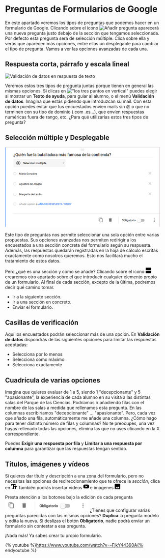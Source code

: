 # Preguntas de Formularios de Google

En este apartado veremos los tipos de preguntas que podemos hacer en un formulario de Google. Clicando sobre el icono ![Añadir pregunta](images/16px-A%C3%B1adir_pregunta.svg.png) aparecerá una nueva pregunta justo debajo de la sección que tengamos seleccionada. Por defecto esta pregunta será de selección múltiple. Clica sobre ella y verás que aparecen más opciones, entre ellas un desplegable para cambiar el tipo de pregunta. Vamos a ver las opciones avanzadas de cada una.

## Respuesta corta, párrafo y escala lineal

![Validación de datos en respuesta de texto](images/Validación_de_datos_en_respuesta_de_texto.png)

Veremos estos tres tipos de pregunta juntas porque tienen en general las mismas opciones. Si clicas en !["los tres puntos en vertical"](images/Men%C3%BAIOS.png) puedes elegir si mostrar un **Texto de ayuda**, para guiar al alumno, o el menú **Validación de datos**. Imagina que estás pidiendo que introduzcan su mail. Con esta opción puedes evitar que tus encuestados envíen mails sin @ o que no terminen con su tipo de dominio (.com .es...), que envíen respuestas numéricas fuera de rango, etc. ¿Para qué utilizarías estos tres tipos de pregunta?

## Selección múltiple y Desplegable

![Pregunta de selección múltiple en Formularios de Google](images/Pregunta_de_selección_múltiple_en_Formularios_de_Google.png)

Este tipo de preguntas nos permite seleccionar una sola opción entre varias propuestas. Sus opciones avanzadas nos permiten redirigir a los encuestados a una sección concreta del formulario según su respuesta. Además, las respuestas quedarán registradas en la hoja de cálculo
escritas exactamente como nosotros queremos. Esto nos facilitará mucho el tratamiento de estos datos.

Pero,¿qué es una sección y como se añade? Clicando sobre el icono !["Añadir una sección"](images/18px-Two_rows.svg.png) crearemos otro apartado sobre el que introducir cualquier elemento propio de un formulario. Al final de cada sección, excepto de la última, podremos decir qué camino tomar.
-   Ir a la siguiente sección.
-   Ir a una sección en concreto.
-   Enviar el formulario.

## Casillas de verificación

Aquí los encuestados podrán seleccionar más de una opción. En **Validación de datos** dispondrás de las siguientes opciones para limitar las respuestas aceptadas:
-   Selecciona por lo menos
-   Selecciona como máximo
-   Selecciona exactamente

## Cuadrícula de varias opciones

Imagina que quieres evaluar de 1 a 5, siendo 1 "decepcionante" y 5 "apasionante", la experiencia de cada alumno en su visita a las distintas salas del Parque de las Ciencias. Podríamos ir añadiendo filas con el nombre de las salas a medida que rellenamos esta pregunta. En las columnas escribiríamos "decepcionante" ... "apasionante". Pero, cada vez que añado una fila, automáticamente me añade una columna. ¿Cómo hago para tener distinto número de filas y columnas? No te preocupes, una vez hayas rellenado todas las opciones, elimina las que no uses clicando en
la X correspondiente.

Puedes **Exigir una respuesta por fila** y **Limitar a una respuesta por columna** para garantizar que las respuestas tengan sentido.

## Títulos, imágenes y vídeos

Si quieres dar título y descripción a una zona del formulario, pero no necesitas las opciones de redireccionamiento que te ofrece la *sección*, clica en ![Icono texto](images/18px-Texto_T.svg.png) También podrás insertar vídeos ![Icono youtube](images/18px-Youtube_svg.svg.png) e imágenes ![Icono de imagen](images/18px-Photo.svg.png)


Presta atención a los botones bajo la edición de cada pregunta ![Opciones de cada pregunta](images/272px-Opciones_de_cada_pregunta.png) ¿Tienes que configurar varias preguntas parecidas con las mismas opciones? **Duplica** la pregunta modelo y edita la nueva. Si deslizas el botón **Obligatorio**, nadie podrá enviar un formulario sin contestar a esa pregunta.

¡Nada más! Ya sabes crear tu propio formulario.

{% youtube %}https://www.youtube.com/watch?v=-FjkY44390A{% endyoutube %}